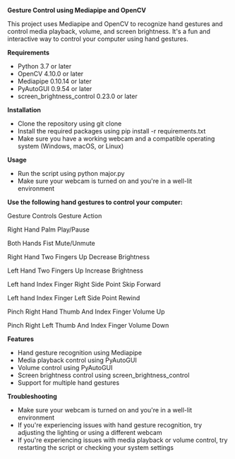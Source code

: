 ﻿**Gesture Control using Mediapipe and OpenCV**

This project uses Mediapipe and OpenCV to recognize hand gestures and control media playback, volume, and screen brightness. It's a fun and interactive way to control your computer using hand gestures.

**Requirements**

- Python 3.7 or later
- OpenCV 4.10.0 or later
- Mediapipe 0.10.14 or later
- PyAutoGUI 0.9.54 or later
- screen\_brightness\_control 0.23.0 or later


**Installation**

- Clone the repository using git clone 
- Install the required packages using pip install -r requirements.txt
- Make sure you have a working webcam and a compatible operating system (Windows, macOS, or Linux)

**Usage**

- Run the script using python major.py
- Make sure your webcam is turned on and you're in a well-lit environment

**Use the following hand gestures to control your computer:**

Gesture Controls                                           Gesture	Action

Right Hand Palm	                                            Play/Pause

Both Hands Fist	                                            Mute/Unmute

Right Hand Two Fingers Up                         Decrease Brightness

Left Hand Two Fingers Up 	                        Increase Brightness

Left hand Index Finger Right Side Point	    Skip Forward

Left hand Index Finger Left Side Point       Rewind

Pinch Right Hand Thumb And Index Finger    Volume Up

Pinch Right Left Thumb And Index Finger       Volume Down


**Features**

- Hand gesture recognition using Mediapipe
- Media playback control using PyAutoGUI
- Volume control using PyAutoGUI
- Screen brightness control using screen\_brightness\_control
- Support for multiple hand gestures


**Troubleshooting**

- Make sure your webcam is turned on and you're in a well-lit environment
- If you're experiencing issues with hand gesture recognition, try adjusting the lighting or using a different webcam
- If you're experiencing issues with media playback or volume control, try restarting the script or checking your system settings


